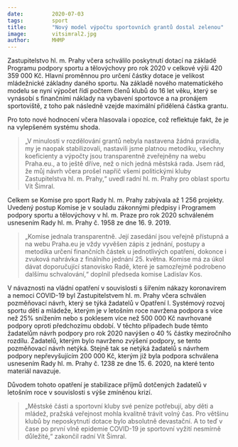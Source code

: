 ```yaml
---
date:         2020-07-03
tags:         sport
title:        "Nový model výpočtu sportovních grantů dostal zelenou"
image: 	      vitsimral2.jpg
author:       MHMP
---
```


Zastupitelstvo hl. m. Prahy včera schválilo poskytnutí dotací na základě Programu podpory sportu a tělovýchovy pro rok 2020 v celkové výši 420 359 000 Kč. Hlavní proměnnou pro určení částky dotace je velikost mládežnické základny daného sportu. Na základě nového matematického modelu se nyní výpočet řídí počtem členů klubů do 16 let věku, který se vynásobí s finančními náklady na vybavení sportovce a na pronájem sportoviště, z toho pak následně vzejde maximální přidělená částka grantu.

Pro toto nové hodnocení včera hlasovala i opozice, což reflektuje fakt, že je na vylepšeném systému shoda. 

> „V minulosti v rozdělování grantů nebyla nastavena žádná pravidla, my je naopak stabilizovali, nastavili jsme platnou metodiku, všechny koeficienty a výpočty jsou transparentně zveřejněny na webu Praha.eu., a to ještě dříve, než o nich jedná městská rada. Jsem rád, že můj návrh včera prošel napříč všemi politickými kluby Zastupitelstva hl. m. Prahy,“ uvedl radní hl. m. Prahy pro oblast sportu Vít Šimral.

Celkem se Komise pro sport Rady hl. m. Prahy zabývala až 1 256 projekty. Uvedený postup Komise je v souladu zákonnými předpisy i Programem podpory sportu a tělovýchovy v hl. m. Praze pro rok 2020 schváleném usnesením Rady hl. m. Prahy č. 1958 ze dne 16. 9. 2019. 

> „Komise jednala transparentně. Její zasedání jsou veřejně přístupná a na webu Praha.eu je vždy vyvěšen zápis z jednání, postupy a metodika určení finančních částek u jednotlivých opatření, dokonce i zvuková nahrávka z finálního jednání 25. května. Komise má za úkol dávat doporučující stanovisko Radě, které je samozřejmě podrobeno dalšímu schvalování,“ doplnil předseda komise Ladislav Kos.

V návaznosti na vládní opatření v souvislosti s šířením nákazy koronavirem a nemoci COVID-19 byl Zastupitelstvem hl. m. Prahy včera schválen pozměňovací návrh, který se týká žadatelů v Opatření I. Systémový rozvoj sportu dětí a mládeže, kterým je v letošním roce navržena podpora s více než 25% snížením nebo s poklesem více než 500 000 Kč navrhované podpory oproti předchozímu období. V těchto případech bude těmto žadatelům návrh podpory pro rok 2020 navýšen o 40 % částky meziročního rozdílu. Žadatelů, kterým bylo navrženo zvýšení podpory, se tento pozměňovací návrh netýká. Stejně tak se netýká žadatelů s návrhem podpory nepřevyšujícím 200 000 Kč, kterým již byla podpora schválena usnesením Rady hl. m. Prahy č. 1238 ze dne 15. 6. 2020, na které tento materiál navazuje.

Důvodem tohoto opatření je stabilizace příjmů dotčených žadatelů v letošním roce v souvislosti s výše zmíněnou krizí. 

> „Městské části a sportovní kluby své peníze potřebují, aby děti a mládež, pražská veřejnost mohla kvalitně trávit volný čas. Pro většinu klubů by neposkytnutí dotace bylo absolutně devastační. A to teď v čase po první vlně epidemie COVID-19 je sportovní vyžití nesmírně důležité,“ zakončil radní Vít Šimral.

 
